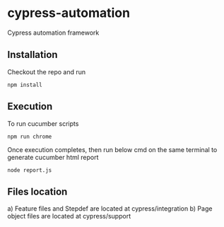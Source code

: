 # cypress-automation
Cypress automation framework

## Installation
Checkout the repo and run

```npm install```

## Execution
To run cucumber scripts

``` npm run chrome ```

Once execution completes, then run below cmd on the same terminal to generate cucumber html report

```node report.js ```

## Files location

a) Feature files and Stepdef are located at cypress/integration
b) Page object files are located at cypress/support
